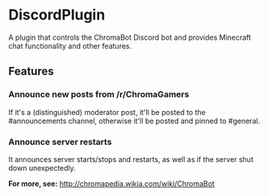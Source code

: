 # DiscordPlugin
A plugin that controls the ChromaBot Discord bot and provides Minecraft chat functionality and other features. 

## Features
### Announce new posts from /r/ChromaGamers
If it's a (distinguished) moderator post, it'll be posted to the \#announcements channel, otherwise it'll be posted and pinned to \#general.

### Announce server restarts
It announces server starts/stops and restarts, as well as if the server shut down unexpectedly.

**For more, see:** http://chromapedia.wikia.com/wiki/ChromaBot
